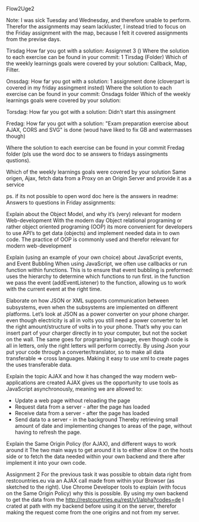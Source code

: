 Flow2Uge2

Note:
I was sick Tuesday and Wednesday, and therefore unable to perform.
Therefor the assignments may seam lackluster, I instead tried to focus on the Friday assignment with the map, because I felt it covered assignments from the previse days.   

Tirsdag
How far you got with a solution:
Assignmet 3 ()
Where the solution to each exercise can be found in your commit:
1 Tirsdag (Folder)
Which of the weekly learnings goals were covered by your solution:
Callback, Map, Filter.   
   
Onssdag:
How far you got with a solution: 
1 assignment done (cloverpart is covered in my friday assingment insted)
Where the solution to each exercise can be found in your commit: 
Onsdags folder
Which of the weekly learnings goals were covered by your solution:


Torsdag:
How far you got with a solution: 
Didn't start this assingment 


Fredag:
How far you got with a solution: 
"Exam preparation exercise about AJAX, CORS and SVG" is done  (woud have liked to fix GB and watermasses though)

Where the solution to each exercise can be found in your commit 
Fredag folder (pls use the word doc to se answers to fridays assingments qustions).
 
Which of the weekly learnings goals were covered by your solution
Same origen, Ajax, fetch data from a Proxy on an Origin Server and provide it as a service

ps.
 if its not possible to open word doc here is the answers in readme:
Answers to questions in Friday assignments:

Explain about the Object Model, and why it’s (very) relevant for modern Web-development
With the modern day Object relational programing or rather object oriented programing (OOP) its more convenient for developers to use API’s to get data (objects) and implement needed data in to own code.  The practice of OOP is commonly used and therefor relevant for modern web-development 

Explain (using an example of your own choice) about JavaScript events, and Event Bubbling
When using JavaScript, we often use callbacks or run function within functions. This is to ensure that event bubbling is preformed: uses the hierarchy to determine which functions to run first. in the function we pass the event (addEventListener) to the function, allowing us to work with the current event at the right time.      

Elaborate on how JSON or XML supports communication between subsystems, even when the subsystems are 
implemented on diﬀerent platforms.
Let’s look at JSON as a power converter on your phone charger. even though electricity is all in volts you still need a power converter to let the right amount/structure of volts in to your phone. 
That’s why you can insert part of your charger directly in to your computer, but not the socket on the wall. 
The same goes for programing language, even though code is all in letters, only the right letters will perform correctly. By using Json your put your code through a converter/translator, so to make all data transferable => cross languages. Making it easy to use xml to create pages the uses transferable data.     
      

Explain the topic AJAX and how it has changed the way modern web-applications are created
AJAX gives us the opportunity to use tools as JavaScript asynchronously, meaning we are allowed to:
-	Update a web page without reloading the page
-	Request data from a server - after the page has loaded
-	Receive data from a server - after the page has loaded
-	Send data to a server - in the background
Thereby retrieving small amount of date and implementing changes to areas of the page, without having to refresh the page.  

Explain the Same Origin Policy (for AJAX), and different ways to work around it
The two main ways to get around it is to either allow it on the hosts side or to fetch the data needed within your own backend and there after implement it into your own code.

Assignment 2 
For the previous task it was possible to obtain data right from restcountries.eu via an AJAX call made from within your Browser (as sketched to the right). Use Chrome Developer tools to explain (with focus on the Same Origin Policy) why this is possible.
By using my own backend to get the data from the http://restcountries.eu/rest/v1/alpha?codes=de I crated at path with my backend before using it on the server, therefor making the request come from the one origins and not from my server. 
